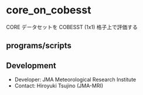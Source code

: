 core_on_cobesst
========

  CORE データセットを COBESST (1x1) 格子上で評価する  


programs/scripts
--------



Development
--------

  * Developer: JMA Meteorological Research Institute
  * Contact: Hiroyuki Tsujino (JMA-MRI)
